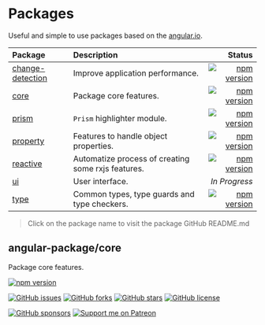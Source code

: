 # Packages

Useful and simple to use packages based on the [angular.io][angulario].

| Package                              | Description                                        | Status                                                       |
| :----------------------------------- | :------------------------------------------------- | -----------------------------------------------------------: |
| [change-detection][cd-github-readme] | Improve application performance.                   | [![npm version][cd-npm-badge-svg]][cd-npm-badge]             |
| [core][core-github-readme]           | Package core features.                             | [![npm version][core-npm-badge-svg]][core-npm-badge]         |
| [prism][prism-github-readme]         | `Prism` highlighter module.                        | [![npm version][prism-npm-badge-svg]][prism-npm-badge]       |
| [property][property-github-readme]   | Features to handle object properties.              | [![npm version][property-npm-badge-svg]][property-npm-badge] |
| [reactive][reactive-github-readme]   | Automatize process of creating some rxjs features. | [![npm version][reactive-npm-badge-svg]][reactive-npm-badge] |
| [ui][ui-github-readme]               | User interface.                                    | *In Progress*                                                |
| [type][type-github-readme]           | Common types, type guards and type checkers.       | [![npm version][type-npm-badge-svg]][type-npm-badge]         |

> Click on the package name to visit the package GitHub README.md

## angular-package/core

Package core features.

<!-- npm badge -->
[![npm version][core-npm-badge-svg]][core-npm-badge]
<!-- GitHub badges -->
[![GitHub issues][core-badge-issues]][core-issues]
[![GitHub forks][core-badge-forks]][core-forks]
[![GitHub stars][core-badge-stars]][core-stars]
[![GitHub license][core-badge-license]][core-license]
<!-- Sponsors badges -->
[![GitHub sponsors][github-badge-sponsor]][github-sponsor-link]
[![Support me on Patreon][patreon-badge]][patreon-link]

<!-- Funding -->
[github-badge-sponsor]: https://img.shields.io/static/v1?label=Sponsor&message=%E2%9D%A4&logo=GitHub&link=https://github.com/sponsors/angular-package
[github-sponsor-link]: https://github.com/sponsors/angular-package
[patreon-badge]: https://img.shields.io/endpoint.svg?url=https%3A%2F%2Fshieldsio-patreon.vercel.app%2Fapi%3Fusername%3Dsciborrudnicki%26type%3Dpatrons&style=flat
[patreon-link]: https://patreon.com/sciborrudnicki

[angulario]: https://angular.io
[skeleton]: https://github.com/angular-package/skeleton

<!-- Update status -->
[fix]: https://img.shields.io/badge/-fix-red
[new]: https://img.shields.io/badge/-new-green
[update]: https://img.shields.io/badge/-update-red

<!-- Package: core  -->
  <!-- GitHub: badges -->
  [core-badge-issues]: https://img.shields.io/github/issues/angular-package/core
  [core-badge-forks]: https://img.shields.io/github/forks/angular-package/core
  [core-badge-stars]: https://img.shields.io/github/stars/angular-package/core
  [core-badge-license]: https://img.shields.io/github/license/angular-package/core
  <!-- GitHub: badges links -->
  [core-issues]: https://github.com/angular-package/core/issues
  [core-forks]: https://github.com/angular-package/core/network
  [core-license]: https://github.com/angular-package/core/blob/master/LICENSE
  [core-stars]: https://github.com/angular-package/core/stargazers

<!-- Package: core -->
  <!-- npm -->
  [core-npm-badge-svg]: https://badge.fury.io/js/%40angular-package%2Fcore.svg
  [core-npm-badge]: https://badge.fury.io/js/%40angular-package%2Fcore
  [core-npm-readme]: https://www.npmjs.com/package/@angular-package/core#readme

  <!-- GitHub -->
  [core-github-readme]: https://github.com/angular-package/core#readme

<!-- Package: change-detection -->
  <!-- npm -->
  [cd-npm-badge-svg]: https://badge.fury.io/js/%40angular-package%2Fchange-detection.svg
  [cd-npm-badge]: https://badge.fury.io/js/%40angular-package%2Fchange-detection
  [cd-npm-readme]: https://www.npmjs.com/package/@angular-package/change-detection#readme

  <!-- GitHub -->
  [cd-github-readme]: https://github.com/angular-package/change-detection#readme

<!-- Package: prism -->
  <!-- npm -->
  [prism-npm-badge-svg]: https://badge.fury.io/js/%40angular-package%2Fprism.svg
  [prism-npm-badge]: https://badge.fury.io/js/%40angular-package%2Fprism
  [prism-npm-readme]: https://www.npmjs.com/package/@angular-package/prism#readme

  <!-- GitHub -->
  [prism-github-readme]: https://github.com/angular-package/prism#readme

<!-- Package: property -->
  <!-- npm -->
  [property-npm-badge-svg]: https://badge.fury.io/js/%40angular-package%2Fproperty.svg
  [property-npm-badge]: https://badge.fury.io/js/%40angular-package%2Fproperty
  [property-npm-readme]: https://www.npmjs.com/package/@angular-package/property#readme

  <!-- GitHub -->
  [property-github-readme]: https://github.com/angular-package/property#readme

<!-- Package: reactive -->
  <!-- npm -->
  [reactive-npm-badge-svg]: https://badge.fury.io/js/%40angular-package%2Freactive.svg
  [reactive-npm-badge]: https://badge.fury.io/js/%40angular-package%2Freactive
  [reactive-npm-readme]: https://www.npmjs.com/package/@angular-package/reactive#readme

  <!-- GitHub -->
  [reactive-github-readme]: https://github.com/angular-package/reactive#readme

<!-- Package: type -->
  <!-- npm -->
  [type-npm-badge-svg]: https://badge.fury.io/js/%40angular-package%2Ftype.svg
  [type-npm-badge]: https://badge.fury.io/js/%40angular-package%2Ftype
  [type-npm-readme]: https://www.npmjs.com/package/@angular-package/type#readme

  <!-- GitHub -->
  [type-github-readme]: https://github.com/angular-package/type#readme

  [package-type-resultcallback]: https://github.com/angular-package/type#resultcallback
  [package-type-key]: https://github.com/angular-package/type#key

<!-- Package: ui -->
  <!-- npm -->
  [ui-npm-badge-svg]: https://badge.fury.io/js/%40angular-package%2Fui.svg
  [ui-npm-badge]: https://badge.fury.io/js/%40angular-package%2Fui
  [ui-npm-readme]: https://www.npmjs.com/package/@angular-package/ui#readme

  <!-- GitHub -->
  [ui-github-readme]: https://github.com/angular-package/ui#readme
